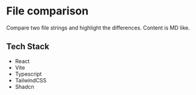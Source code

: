 # File comparison

Compare two file strings and highlight the differences. Content is MD like.

## Tech Stack

- React
- Vite
- Typescript
- TailwindCSS
- Shadcn
